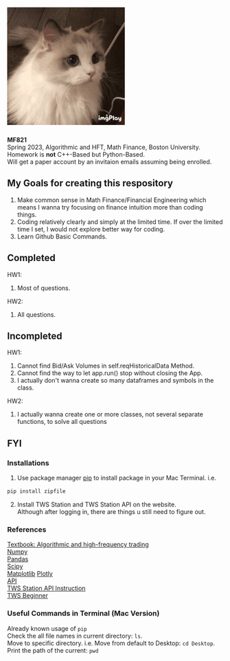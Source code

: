 # ![](https://github.com/HeathersCodes/MF821/blob/main/Cat.jpg)
**MF821**  
Spring 2023, Algorithmic and HFT, Math Finance, Boston University.  
Homework is **not** C++-Based but Python-Based.  
Will get a paper account by an invitaion emails assuming being enrolled.

## My Goals for creating this respository
1. Make common sense in Math Finance/Financial Engineering which means I wanna try focusing on finance intuition more than coding things.  
2. Coding relatively clearly and simply at the limited time. If over the limited time I set, I would not explore better way for coding.  
3. Learn Github Basic Commands.

## Completed
HW1:  
1. Most of questions.  

HW2:  
1. All questions.  

## Incompleted
HW1:  
1. Cannot find Bid/Ask Volumes in self.reqHistoricalData Method.  
2. Cannot find the way to let app.run() stop without closing the App.  
3. I actually don't wanna create so many dataframes and symbols in the class.
  
HW2:  
1. I actually wanna create one or more classes, not several separate functions, to solve all questions

## FYI
### Installations
1. Use package manager [pip](https://pip.pypa.io/en/stable/) to install package in your Mac Terminal. i.e.  
```bash
pip install zipfile
```  
2. Install TWS Station and TWS Station API on the website.  
Although after logging in, there are things u still need to figure out.

### References
[Textbook: Algorithmic and high-frequency trading](https://www.amazon.com/Algorithmic-High-Frequency-Trading-Mathematics-Finance/dp/1107091144)  
[Numpy](https://numpy.org)  
[Pandas](https://pandas.pydata.org)  
[Scipy](https://docs.scipy.org/doc/scipy/)  
[Matplotlib](https://matplotlib.org/stable/tutorials/introductory/pyplot.html)  [Plotly](https://plotly.com/python/)  
[API](https://interactivebrokers.github.io/tws-api/introduction.html)  
[TWS Station API Instruction](https://tradersacademy.online/trading-lesson/what-is-the-tws-api)  
[TWS Beginner](https://tradersacademy.online/trading-lesson/tws-beginners-course-intro)

### Useful Commands in Terminal (Mac Version)
Already known usage of `pip`  
Check the all file names in current directory: `ls`.  
Move to specific directory. i.e. Move from default to Desktop: `cd Desktop`.  
Print the path of the current: `pwd`

